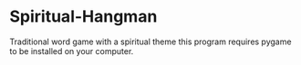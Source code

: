 # Spiritual-Hangman
Traditional word game with a spiritual theme this program requires pygame to be installed on your computer.

